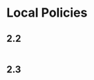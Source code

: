 # Local Policies  

## 2.2  
 ```{include} ./2/2.2.md
 ``` 

## 2.3  
 ```{include} ./2/2.3.md
 ``` 
